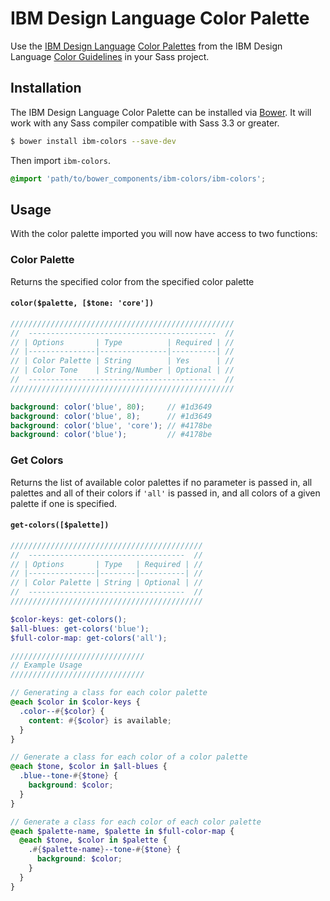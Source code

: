 IBM Design Language Color Palette
===================================

Use the [IBM Design Language](http://www.ibm.com/design/language/index.shtml) [Color Palettes](http://www.ibm.com/design/language/resources/swatch-book.shtml) from the IBM Design Language [Color Guidelines](http://www.ibm.com/design/language/framework/visual/color.shtml) in your Sass project.

## Installation

The IBM Design Language Color Palette can be installed via [Bower](http://bower.io/). It will work with any Sass compiler compatible with Sass 3.3 or greater.

```bash
$ bower install ibm-colors --save-dev
```

Then import `ibm-colors`.

```scss
@import 'path/to/bower_components/ibm-colors/ibm-colors';
```

## Usage

With the color palette imported you will now have access to two functions:

### Color Palette

Returns the specified color from the specified color palette

#### `color($palette, [$tone: 'core'])`

```scss
//////////////////////////////////////////////////
//  ------------------------------------------  //
// | Options       | Type          | Required | //
// |---------------|---------------|----------| //
// | Color Palette | String        | Yes      | //
// | Color Tone    | String/Number | Optional | //
//  ------------------------------------------  //
//////////////////////////////////////////////////

background: color('blue', 80);     // #1d3649
background: color('blue', 8);      // #1d3649
background: color('blue', 'core'); // #4178be
background: color('blue');         // #4178be
```

### Get Colors

Returns the list of available color palettes if no parameter is passed in, all palettes and all of their colors if `'all'` is passed in, and all colors of a given palette if one is specified.

#### `get-colors([$palette])`

```scss
///////////////////////////////////////////
//  -----------------------------------  //
// | Options       | Type   | Required | //
// |---------------|--------|----------| //
// | Color Palette | String | Optional | //
//  -----------------------------------  //
///////////////////////////////////////////

$color-keys: get-colors();
$all-blues: get-colors('blue');
$full-color-map: get-colors('all');

//////////////////////////////
// Example Usage
//////////////////////////////

// Generating a class for each color palette
@each $color in $color-keys {
  .color--#{$color} {
    content: #{$color} is available;
  }
}

// Generate a class for each color of a color palette
@each $tone, $color in $all-blues {
  .blue--tone-#{$tone} {
    background: $color;
  }
}

// Generate a class for each color of each color palette
@each $palette-name, $palette in $full-color-map {
  @each $tone, $color in $palette {
    .#{$palette-name}--tone-#{$tone} {
      background: $color;
    }
  }
}
```
